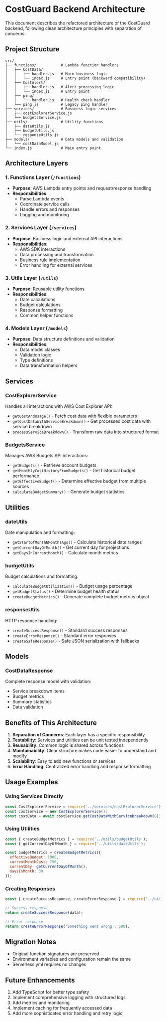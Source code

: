 # CostGuard Backend Architecture

This document describes the refactored architecture of the CostGuard backend, following clean architecture principles with separation of concerns.

## Project Structure

```
src/
├── functions/           # Lambda function handlers
│   ├── CostData/
│   │   ├── handler.js   # Main business logic
│   │   └── index.js     # Entry point (backward compatibility)
│   ├── CostAlert/
│   │   ├── handler.js   # Alert processing logic
│   │   └── index.js     # Entry point
│   ├── ping/
│   │   └── handler.js   # Health check handler
│   └── ping.js          # Legacy ping handler
├── services/            # Business logic services
│   ├── costExplorerService.js
│   └── budgetsService.js
├── utils/               # Utility functions
│   ├── dateUtils.js
│   ├── budgetUtils.js
│   └── responseUtils.js
├── models/              # Data models and validation
│   └── costDataModel.js
└── index.js             # Main entry point
```

## Architecture Layers

### 1. Functions Layer (`/functions`)
- **Purpose**: AWS Lambda entry points and request/response handling
- **Responsibilities**: 
  - Parse Lambda events
  - Coordinate service calls
  - Handle errors and responses
  - Logging and monitoring

### 2. Services Layer (`/services`)
- **Purpose**: Business logic and external API interactions
- **Responsibilities**:
  - AWS SDK interactions
  - Data processing and transformation
  - Business rule implementation
  - Error handling for external services

### 3. Utils Layer (`/utils`)
- **Purpose**: Reusable utility functions
- **Responsibilities**:
  - Date calculations
  - Budget calculations
  - Response formatting
  - Common helper functions

### 4. Models Layer (`/models`)
- **Purpose**: Data structure definitions and validation
- **Responsibilities**:
  - Data model classes
  - Validation logic
  - Type definitions
  - Data transformation helpers

## Services

### CostExplorerService
Handles all interactions with AWS Cost Explorer API:
- `getCostAndUsage()` - Fetch cost data with flexible parameters
- `getCostDataWithServiceBreakdown()` - Get processed cost data with service breakdown
- `processServiceBreakdown()` - Transform raw data into structured format

### BudgetsService
Manages AWS Budgets API interactions:
- `getBudgets()` - Retrieve account budgets
- `getMonthlyCostHistoryFromBudgets()` - Get historical budget performance
- `getEffectiveBudget()` - Determine effective budget from multiple sources
- `calculateBudgetSummary()` - Generate budget statistics

## Utilities

### dateUtils
Date manipulation and formatting:
- `getStartOfMonthNMonthsAgo()` - Calculate historical date ranges
- `getCurrentDayOfMonth()` - Get current day for projections
- `getDaysInCurrentMonth()` - Calculate month metrics

### budgetUtils
Budget calculations and formatting:
- `calculateBudgetUtilization()` - Budget usage percentage
- `getBudgetStatus()` - Determine budget health status
- `createBudgetMetrics()` - Generate complete budget metrics object

### responseUtils
HTTP response handling:
- `createSuccessResponse()` - Standard success responses
- `createErrorResponse()` - Standard error responses
- `createSafeResponse()` - Safe JSON serialization with fallbacks

## Models

### CostDataResponse
Complete response model with validation:
- Service breakdown items
- Budget metrics
- Summary statistics
- Data validation

## Benefits of This Architecture

1. **Separation of Concerns**: Each layer has a specific responsibility
2. **Testability**: Services and utilities can be unit tested independently
3. **Reusability**: Common logic is shared across functions
4. **Maintainability**: Clear structure makes code easier to understand and modify
5. **Scalability**: Easy to add new functions or services
6. **Error Handling**: Centralized error handling and response formatting

## Usage Examples

### Using Services Directly
```javascript
const CostExplorerService = require('../services/costExplorerService');
const costService = new CostExplorerService();
const costData = await costService.getCostDataWithServiceBreakdown(6);
```

### Using Utilities
```javascript
const { createBudgetMetrics } = require('../utils/budgetUtils');
const { getCurrentDayOfMonth } = require('../utils/dateUtils');

const budgetMetrics = createBudgetMetrics({
  effectiveBudget: 1000,
  currentMonthCost: 750,
  currentDay: getCurrentDayOfMonth(),
  daysInMonth: 30
});
```

### Creating Responses
```javascript
const { createSuccessResponse, createErrorResponse } = require('../utils/responseUtils');

// Success response
return createSuccessResponse(data);

// Error response
return createErrorResponse('Something went wrong', 500);
```

## Migration Notes

- Original function signatures are preserved
- Environment variables and configuration remain the same
- Serverless.yml requires no changes

## Future Enhancements

1. Add TypeScript for better type safety
2. Implement comprehensive logging with structured logs
3. Add metrics and monitoring
4. Implement caching for frequently accessed data
5. Add more sophisticated error handling and retry logic
